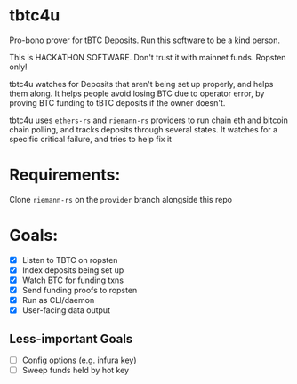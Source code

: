# tbtc4u

Pro-bono prover for tBTC Deposits. Run this software to be a kind person.

This is HACKATHON SOFTWARE. Don't trust it with mainnet funds. Ropsten only!

tbtc4u watches for Deposits that aren't being set up properly, and helps them
along. It helps people avoid losing BTC due to operator error, by proving BTC
funding to tBTC deposits if the owner doesn't.

tbtc4u uses `ethers-rs` and `riemann-rs` providers to run chain eth and bitcoin
chain polling, and tracks deposits through several states. It watches for a
specific critical failure, and tries to help fix it

# Requirements:

Clone `riemann-rs` on the `provider` branch alongside this repo

# Goals:

- [x] Listen to TBTC on ropsten
- [x] Index deposits being set up
- [x] Watch BTC for funding txns
- [x] Send funding proofs to ropsten
- [x] Run as CLI/daemon
- [x] User-facing data output

## Less-important Goals

- [ ] Config options (e.g. infura key)
- [ ] Sweep funds held by hot key

